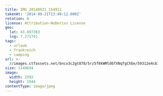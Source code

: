 ```yaml
---
title: IMG_20140921_154911
takenAt: '2014-09-21T13:49:12.000Z'
rotation: 0
license: Attribution-NoDerivs License
geo:
  lat: 43.697383
  lng: 7.271741
tags:
  - urlaub
  - frankreich
  - camping
url: >-
  //images.ctfassets.net/bncv3c2gt878/5rz5f8kWMld6fXNqTgChEe/59312e4cb1ff7bfddda5419dfbfc8d4a/img_20140921_154911_28208905082_o
size: 1140694
image:
  width: 2592
  height: 1944
contentType: image/jpeg
---
```


